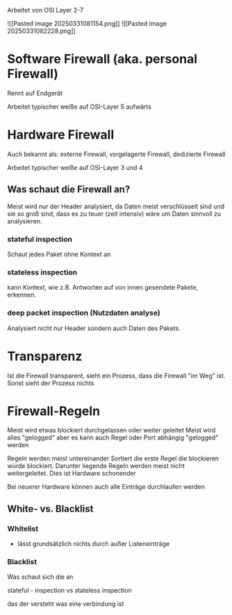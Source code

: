 
Arbeitet von OSI Layer 2-7

![[Pasted image 20250331081154.png]]
![[Pasted image 20250331082228.png]]

# Software Firewall (aka. personal Firewall)

Rennt auf Endgerät

Arbeitet typischer weiße auf OSI-Layer 5 aufwärts

# Hardware Firewall

Auch bekannt als: externe Firewall, vorgelagerte Firewall, dedizierte Firewall

Arbeitet typischer weiße auf OSI-Layer 3 und 4

## Was schaut die Firewall an?

Meist wird nur der Header analysiert, da Daten meist verschlüsselt sind und sie so groß sind, dass es zu teuer (zeit intensiv) wäre um Daten sinnvoll zu analysieren.
### stateful inspection

Schaut jedes Paket ohne Kontext an
### stateless inspection

kann Kontext, wie z.B. Antworten auf von innen gesendete Pakete, erkennen.
### deep packet inspection (Nutzdaten analyse)

Analysiert nicht nur Header sondern auch Daten des Pakets.

# Transparenz

Ist die Firewall transparent, sieht ein Prozess, dass die Firewall "im Weg" ist.
Sonst sieht der Prozess nichts


# Firewall-Regeln

Meist wird etwas blockiert durchgelassen oder weiter geleitet
Meist wird alles "gelogged" aber es kann auch Regel oder Port abhängig "gelogged" werden

Regeln werden meist untereinander Sortiert die erste Regel die blockieren würde blockiert. Darunter liegende Regeln werden meist nicht weitergeleitet.
	Dies ist Hardware schonender

Bei neuerer Hardware können auch alle Einträge durchlaufen werden 

## White- vs. Blacklist

### Whitelist

* lässt grundsätzlich nichts durch außer Listeneinträge

### Blacklist


Was schaut sich die an

stateful - inspection vs stateless inspection 

das der versteht was eine verbindung ist
